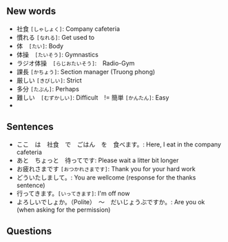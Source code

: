 ## New words
* 社食 `[しゃしょく]`: Company cafeteria
* 慣れる `[なれる]`: Get used to
* 体　`[たい]`: Body
* 体操　`[たいそう]`: Gymnastics
* ラジオ体操　`[らじおたいそう]`:　Radio-Gym
* 課長 `[かちょう]`: Section manager (Truong phong)
* 厳しい `[きびしい]`: Strict
* 多分 `[たぶん]`: Perhaps
* 難しい　`[むずかしい]`: Difficult　!= 簡単 `[かんたん]`: Easy
* 

## Sentences
* ここ　は　社食　で　ごはん　を　食べます。: Here, I eat in the company cafeteria
* あと　ちょっと　待ってです: Please wait a litter bit longer
* お疲れさまです `[おつかれさまです]`: Thank you for your hard work
* どういたしまして。: You are wellcome (response for the thanks sentence)
* 行ってきます。`[いってきます]`: I'm off now
* よろしいでしょか。（Polite）　〜　だいじょうぶですか。: Are you ok (when asking for the permission)

## Questions